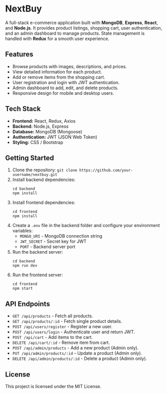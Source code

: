 <!DOCTYPE html>
<html lang="en">
<head>
  <meta charset="UTF-8">
  <meta name="viewport" content="width=device-width, initial-scale=1.0">
  <title>NextBuy - MERN E-commerce App</title>
</head>
<body>
  <h1>NextBuy</h1>
  <p>
    A full-stack e-commerce application built with <strong>MongoDB</strong>, <strong>Express</strong>, <strong>React</strong>, and <strong>Node.js</strong>. 
    It provides product listings, shopping cart, user authentication, and an admin dashboard to manage products. State management is handled with <strong>Redux</strong> for a smooth user experience.
  </p>

  <h2>Features</h2>
  <ul>
    <li>Browse products with images, descriptions, and prices.</li>
    <li>View detailed information for each product.</li>
    <li>Add or remove items from the shopping cart.</li>
    <li>User registration and login with JWT authentication.</li>
    <li>Admin dashboard to add, edit, and delete products.</li>
    <li>Responsive design for mobile and desktop users.</li>
  </ul>

  <h2>Tech Stack</h2>
  <ul>
    <li><strong>Frontend:</strong> React, Redux, Axios</li>
    <li><strong>Backend:</strong> Node.js, Express</li>
    <li><strong>Database:</strong> MongoDB (Mongoose)</li>
    <li><strong>Authentication:</strong> JWT (JSON Web Token)</li>
    <li><strong>Styling:</strong> CSS / Bootstrap</li>
  </ul>

  <h2>Getting Started</h2>
  <ol>
    <li>Clone the repository: <code>git clone https://github.com/your-username/nextbuy.git</code></li>
    <li>Install backend dependencies: 
      <pre><code>cd backend
npm install</code></pre>
    </li>
    <li>Install frontend dependencies:
      <pre><code>cd frontend
npm install</code></pre>
    </li>
    <li>Create a <code>.env</code> file in the backend folder and configure your environment variables:
      <ul>
        <li><code>MONGO_URI</code> - MongoDB connection string</li>
        <li><code>JWT_SECRET</code> - Secret key for JWT</li>
        <li><code>PORT</code> - Backend server port</li>
      </ul>
    </li>
    <li>Run the backend server:
      <pre><code>cd backend
npm run dev</code></pre>
    </li>
    <li>Run the frontend server:
      <pre><code>cd frontend
npm start</code></pre>
    </li>
  </ol>

  <h2>API Endpoints</h2>
  <ul>
    <li><code>GET /api/products</code> - Fetch all products.</li>
    <li><code>GET /api/products/:id</code> - Fetch single product details.</li>
    <li><code>POST /api/users/register</code> - Register a new user.</li>
    <li><code>POST /api/users/login</code> - Authenticate user and return JWT.</li>
    <li><code>POST /api/cart</code> - Add items to the cart.</li>
    <li><code>DELETE /api/cart/:id</code> - Remove item from cart.</li>
    <li><code>POST /api/admin/products</code> - Add a new product (Admin only).</li>
    <li><code>PUT /api/admin/products/:id</code> - Update a product (Admin only).</li>
    <li><code>DELETE /api/admin/products/:id</code> - Delete a product (Admin only).</li>
  </ul>

  <h2>License</h2>
  <p>This project is licensed under the MIT License.</p>
</body>
</html>
